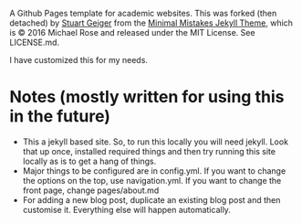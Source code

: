 A Github Pages template for academic websites. This was forked (then detached) by [Stuart Geiger](https://github.com/staeiou) from the [Minimal Mistakes Jekyll Theme](https://mmistakes.github.io/minimal-mistakes/), which is © 2016 Michael Rose and released under the MIT License. See LICENSE.md.

I have customized this for my needs. 

# Notes (mostly written for using this in the future)

* This a jekyll based site. So, to run this locally you will need jekyll. Look that up once, installed required things and then try running this site locally as is to get a hang of things.
* Major things to be configured are in config.yml. If you want to change the options on the top, use navigation.yml. If you want to change the front page, change pages/about.md
* For adding a new blog post, duplicate an existing blog post and then customise it. Everything else will happen automatically.
